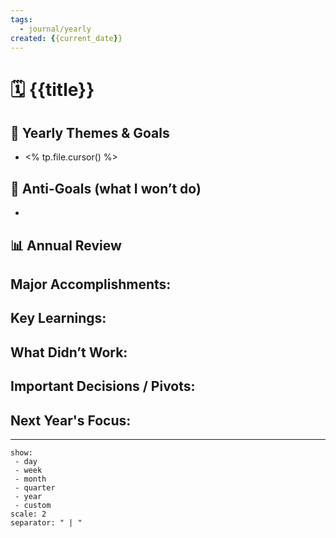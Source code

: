```yaml
---
tags:
  - journal/yearly
created: {{current_date}}
---
```

# 🗓️ {{title}}

## 🎯 Yearly Themes & Goals
- <% tp.file.cursor() %>

## 🚫 Anti-Goals (what I won’t do)
- 

## 📊 Annual Review
**Major Accomplishments:**
- 

**Key Learnings:**
- 

**What Didn’t Work:**
- 

**Important Decisions / Pivots:**
- 

**Next Year's Focus:**
 - 

---

```journals-home
show:
 - day
 - week
 - month
 - quarter
 - year
 - custom
scale: 2
separator: " | "
```

```journal-nav
```
